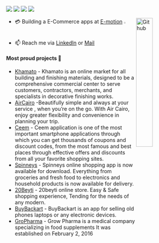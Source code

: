 ![](https://img.shields.io/badge/Mobile-Engineer-purple)  ![](https://img.shields.io/badge/Flutter-Expert-informational) ![](https://img.shields.io/badge/Dart-Lover-6B9CB0) ![](https://img.shields.io/badge/Exp-4+yrs-red)

<img width="30%" align="right" alt="Github" src="https://raw.githubusercontent.com/onimur/.github/master/.resources/git-header.svg" />

- 💳 Building a E-Commerce apps at [E-motion](https://e-motionagency.com/) <img width="1.2%" alt="Emotion Logo" src="https://e-motionagency.com/templates/cdn/images/logo.png" />
- 📫 Reach me via [LinkedIn](https://linkedin.com/in/hesham-reffat) or [Mail](mailto:heshamreffat60@gmail.com)

#### Most proud projects 🚀

- [Khamato](https://apps.apple.com/eg/app/khamato/id6471656422) - Khamato is an online market for all building and finishing materials, designed to be a comprehensive commercial center to serve customers,
contractors, merchants, and specialists in decorative finishing works.
- [AirCairo](https://apps.apple.com/us/app/air-cairo/id1586107553) -Beautifully simple and always at your service , when you’re on the go. With Air Cairo, enjoy greater flexibility and convenience in planning your trip.
- [Ceem](https://apps.apple.com/eg/app/%D8%B3%D9%8A%D9%8A%D9%85-ceem/id1668108210) - Ceem application is one of the most important smartphone applications through which you can get thousands of coupons and discount codes, from
the most famous and best places through effective offers and discounts from all your favorite shopping sites.
- [Spinneys](https://apps.apple.com/us/app/spinneys-online-shop/id1367104678) - Spinneys online shopping app is now available for download. Everything from groceries and fresh food to electronics and household products is now
available for delivery.
- [20Beyti](https://apps.apple.com/us/app/20beyti/id1585710552) - 20beyti online store. Easy & Safe shopping experience, Tending for the needs of any modern.
- [BuyBackart](https://apps.apple.com/in/app/buybackart-sell-old-phone/id6445955804) -  BuyBackart is an app for selling old phones laptops or any electronic devices.
- [GroPharma](https://play.google.com/store/apps/details?id=com.emotion.grawpharma) - Grow Pharma is a medical company specializing in food supplements It was established on February 2, 2016
